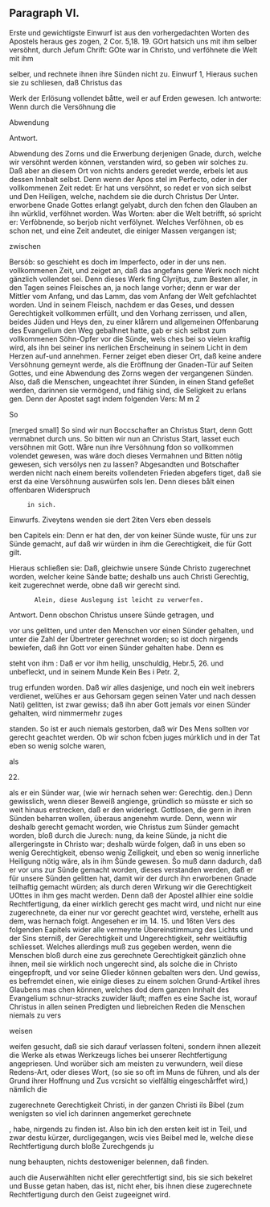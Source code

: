 
<!-- seite 298 -->

Paragraph VI.
-------------

Erste und gewichtigste Einwurf ist aus den vorhergedachten Worten des Apostels heraus ges zogen, 2 Cor. 5,18. 19. GOrt hatsich uns mit ihm selber versöhnt, durch Jefum Chrift: GOte war in Christo, und verföhnete die Welt mit ihm

selber, und rechnete ihnen ihre Sünden nicht zu. Einwurf 1, Hieraus suchen sie zu schliesen, daß Christus das

Werk der Erlösung vollendet båtte, weil er auf
Erden gewesen.
  Ich antworte: Wenn durch die Versöhnung die

Abwendung

Antwort.

Abwendung des Zorns und die Erwerbung derjenigen Gnade, durch, welche wir versöhnt werden können, verstanden wird, so geben wir solches zu. Daß aber an diesem Ort von nichts anders geredet werde, erbels let aus dessen Innbalt selbst. Denn wenn der Apos stel im Perfecto, oder in der vollkommenen Zeit redet: Er hat uns versöhnt, so redet er von sich selbst und Den Heiligen, welche, nachdem sie die durch Christus Der Unter. erworbene Gnade Gottes erlangt gelyabt, durch den fchen den Glauben an ihn würklid, verföhnet worden. Was Worten: aber die Welt betrifft, só spricht er: Verfòbnende, so berjob nicht verfölynet. Welches Verföhnen, ob es schon net, und eine Zeit andeutet, die einiger Massen vergangen ist;

zwischen

Bersób: so geschieht es doch im Imperfecto, oder in der uns nen. vollkommenen Zeit, und zeiget an, daß das angefans gene Werk noch nicht gänzlich vollendet sei. Denn dieses Werk fing Clyrijtus, zum Besten aller, in den Tagen seines Fleisches an, ja noch lange vorher; denn er war der Mittler vom Anfang, und das Lamm, das vom Anfang der Welt gefchlachtet worden. Und in seinem Fleisch, nachdem er das Geses, und dessen Gerechtigkeit vollkommen erfüllt, und den Vorhang zerrissen, und allen, beides Jüden und Heys den, zu einer klårern und allgemeinen Offenbarung des Evangelium den Weg gebalhnet hatte, gab er sich selbst zum vollkommenen Söhn-Opfer vor die Sünde, wels ches bei so vielen kraftig wird, als ihn bei seiner ins nerlichen Erscheinung in seinem Licht in dem Herzen auf-und annehmen. Ferner zeiget eben dieser Ort, daß keine andere Versöhnung gemeynt werde, als die Eröffnung der Gnaden-Tür auf Seiten Gottes, und eine Abwendung des Zorns wegen der vergangenen Sünden. Also, daß die Menschen, ungeachtet ihrer Súnden, in einen Stand gefeßet werden, darinnen sie vermögend, und fähig sind, die Seligkeit zu erlans gen. Denn der Apostet sagt indem folgenden Vers: M m 2

So

 [merged small]
So sind wir nun Boccschafter an Christus Start,
denn Gott vermabnet durch uns. So bitten
wir nun an Christus Start, lasset euch versöhnen
mit Gott. Wåre nun ihre Versöhnung fdon so
vollkommen volendet gewesen, was wäre doch dieses
Vermahnen und Bitten nötig gewesen, sich versólys
nen zu lassen? Abgesandten und Botschafter werden
nicht nach einem bereits vollendeten Frieden abgefers
 tiget, daß sie erst da eine Versöhnung auswürfen sols
 len. Denn dieses bålt einen offenbaren Widerspruch

         in sich.
Einwurfs. Ziveytens wenden sie dert 2iten Vers eben dessels

ben Capitels ein: Denn er hat den, der von keiner
Sünde wuste, für uns zur Sünde gemacht, auf
daß wir würden in ihm die Gerechtigkeit, die
 für Gott gilt.

   Hieraus schließen sie: Daß, gleichwie unsere
Súnde Christo zugerechnet worden, welcher keine
Sảnde batte; deshalb uns auch Christi Gerechtig,
keit zugerechnet werde, obne daß wir gerecht sind.

           Alein, diese Auslegung ist leicht zu verwerfen.
Antwort. Denn obschon Christus unsere Sünde getragen, und

vor uns gelitten, und unter den Menschen vor einen
Sünder gehalten, und unter die Zahl der Übertreter
 gerechnet worden; so ist doch nirgends bewiefen, daß
ihn Gott vor einen Sünder gehalten habe. Denn es

 steht von ihm
: Daß er vor ihm heilig, unschuldig, Hebr.5, 26. und unbefleckt, und in seinem Munde Kein Bes i Petr. 2,

trug erfunden worden. Daß wir alles dasjenige,
und noch ein weit inebrers verdienet, welühes er aus
Gehorsam gegen seinen Vater und nach dessen Nati)
gelitten, ist zwar gewiss; daß ihn aber Gott jemals
vor einen Sünder gehalten, wird nimmermehr zuges

standen. So ist er auch niemals gestorben, daß wir Des Mens sollten vor gerecht geachtet werden. Ob wir schon fcben juges múrklich und in der Tat eben so wenig solche waren,

als

22.

als er ein Sünder war, (wie wir hernach sehen wer: Gerechtig. den.) Denn gewisslich, wenn dieser Beweiß angienge, gründlich so müsste er sich so weit hinaus erstrecken, daß er den widerlegt. Gottlosen, die gern in ihren Sünden beharren wollen, überaus angenehm wurde. Denn, wenn wir deshalb gerecht gemacht worden, wie Christus zum Sünder gemacht worden, bloß durch die Jurech: nung, da keine Sünde, ja nicht die allergeringste in Christo war; deshalb würde folgen, daß in uns eben so wenig Gerechtigkeit, ebenso wenig Zeiligkeit, und eben so wenig innerliche Heiligung nötig wäre, als in ihm Šünde gewesen. Šo muß dann dadurch, daß er vor uns zur Sünde gemacht worden, dieses verstanden werden, daß er für unsere Sünden gelitten hat, damit wir der durch ihn erworbenen Gnade teilhaftig gemacht würden; als durch deren Wirkung wir die Gerechtigkeit UOttes in ihm ges macht werden. Denn daß der Apostel allhier eine soldie Rechtfertigung, da einer wirklich gerecht ges macht wird, und nicht nur eine zugerechnete, da einer nur vor gerecht geachtet wird, verstehe, erhellt aus dem, was hernach folgt. Angesehen er im 14. 15. und 16ten Vers des folgenden Eapitels wider alle vermeynte Übereinstimmung des Lichts und der Sins sterniß, der Gerechtigkeit und Ungerechtigkeit, sehr weitläuftig schliesset. Welches allerdings muß zus gegeben werden, wenn die Menschen bloß durch eine zus gerechnete Gerechtigkeit gänzlich ohne ihnen, meil sie wirklich noch ungerecht sind, als solche die in Christo eingepfropft, und vor seine Glieder können gebalten wers den. Und gewiss, es befremdet einen, wie einige dieses zu einem solchen Grund-Artikel ihres Glaubens mas chen können, welches dod dem ganzen Innhalt des Evangelium schnur-stracks zuwider läuft; maffen es eine Sache ist, worauf Christus in allen seinen Predigten und liebreichen Reden die Menschen niemals zu vers

weisen


weifen gesucht, daß sie sich darauf verlassen folteni,
 sondern ihnen allezeit die Werke als etwas Werkzeugs
liches bei unserer Rechtfertigung angepriesen. Und
worüber sich am meisten zu verwundern, weil diese
Redens-Art, oder dieses Wort, (so sie so oft im Muns
de führen, und als der Grund ihrer Hoffnung und Zus
vcrsicht so vielfältig eingeschårffet wird,) nämlich die

zugerechnete Gerechtigkeit Christi, in der ganzen Christi ils Bibel (zum wenigsten so viel ich darinnen angemerket gerechnete

, habe, nirgends zu finden ist. Also bin ich den ersten keit ist in Teil, und zwar destu kürzer, durcligegangen, wcis vies Beibel med le, welche diese Rechtfertigung durch bloße Zurechgends ju

nung behaupten, nichts destoweniger belennen, daß finden.

auch die Auserwählten nicht eller gerechtfertigt sind,
bis sie sich bekelret und Busse getan haben, das ist,
nicht eher, bis ihnen diese zugerechnete Rechtfertigung
durch den Geist zugeeignet wird.

<!-- seite 302 -->